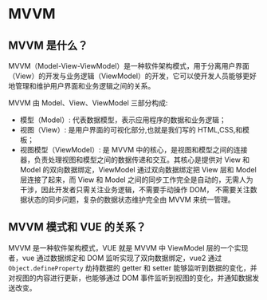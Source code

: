 # MVVM

## MVVM 是什么？

MVVM（Model-View-ViewModel）是一种软件架构模式，用于分离用户界面（View）的开发与业务逻辑（ViewModel）的开发，它可以使开发人员能够更好地管理和维护用户界面和业务逻辑之间的关系。

MVVM 由 Model、View、ViewModel 三部分构成:

- 模型（Model）: 代表数据模型，表示应用程序的数据和业务逻辑；
- 视图（View）: 是用户界面的可视化部分,也就是我们写的 HTML,CSS,和模板；
- 视图模型（ViewModel）: 是 MVVM 中的核心，是视图和模型之间的连接器，负责处理视图和模型之间的数据传递和交互。其核心是提供对 View 和 Model 的双向数据绑定，ViewModel 通过双向数据绑定把 View 层和 Model 层连接了起来，而 View 和 Model 之间的同步工作完全是自动的，无需人为干涉，因此开发者只需关注业务逻辑，不需要手动操作 DOM， 不需要关注数据状态的同步问题，复杂的数据状态维护完全由 MVVM 来统一管理。

## MVVM 模式和 VUE 的关系？

MVVM 是一种软件架构模式，VUE 就是 MVVM 中 ViewModel 层的一个实现者，vue 通过数据绑定和 DOM 监听实现了双向数据绑定，vue2 通过 `Object.defineProperty` 劫持数据的 getter 和 setter 能够监听到数据的变化，并对视图的内容进行更新，也能够通过 DOM 事件监听到视图的变化，并通知数据发送改变。
